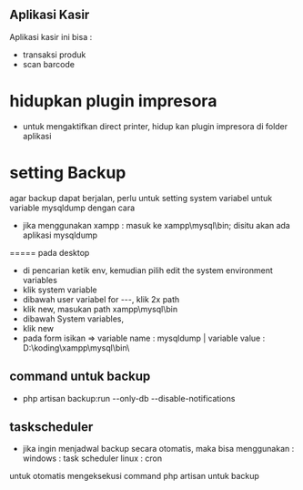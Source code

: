 ## Aplikasi Kasir

Aplikasi kasir ini bisa :

-   transaksi produk
-   scan barcode

# hidupkan plugin impresora

-   untuk mengaktifkan direct printer, hidup kan plugin impresora di folder aplikasi

# setting Backup

agar backup dapat berjalan, perlu untuk setting system variabel untuk variable mysqldump
dengan cara

-   jika menggunakan xampp : masuk ke xampp\mysql\bin; disitu akan ada aplikasi mysqldump

===== pada desktop

-   di pencarian ketik env, kemudian pilih edit the system environment variables
-   klik system variable
-   dibawah user variabel for ---, klik 2x path
-   klik new, masukan path xampp\mysql\bin
-   dibawah System variables,
-   klik new
-   pada form isikan => variable name : mysqldump | variable value : D:\koding\xampp\mysql\bin\

## command untuk backup

-   php artisan backup:run --only-db --disable-notifications

## taskscheduler

-   jika ingin menjadwal backup secara otomatis, maka bisa menggunakan :
    windows : task scheduler
    linux : cron

untuk otomatis mengeksekusi command php artisan untuk backup

